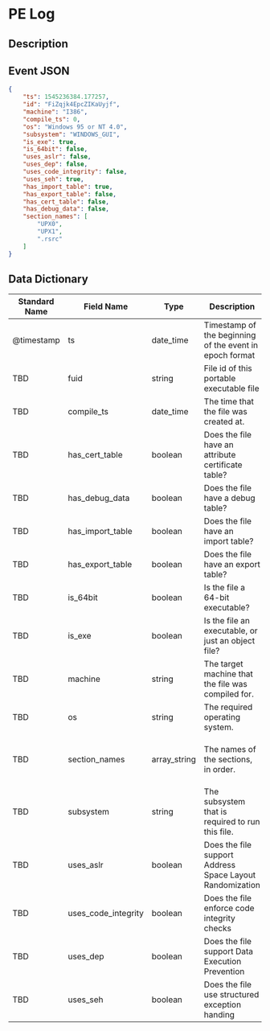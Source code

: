 # PE Log

## Description

## Event JSON

```json
{
    "ts": 1545236384.177257,
    "id": "FiZqjk4EpcZIKaUyjf",
    "machine": "I386",
    "compile_ts": 0,
    "os": "Windows 95 or NT 4.0",
    "subsystem": "WINDOWS_GUI",
    "is_exe": true,
    "is_64bit": false,
    "uses_aslr": false,
    "uses_dep": false,
    "uses_code_integrity": false,
    "uses_seh": true,
    "has_import_table": true,
    "has_export_table": false,
    "has_cert_table": false,
    "has_debug_data": false,
    "section_names": [
        "UPX0",
        "UPX1",
        ".rsrc"
    ]
}
```

## Data Dictionary

|	        Standard Name       	|            Field Name             |       	    Type            	|   	    Description          	|	     Sample Value           	|
|	-------------------------------	|	-------------------------------	|	-------------------------------	|	-------------------------------	|	-------------------------------	|
|     @timestamp     |     ts   |   date_time  |    Timestamp of the beginning of the event in epoch format     |     `1300475167.096535`     |
|     TBD     |     fuid     |     string     |     File id of this portable executable file     |     ``     |
|     TBD     |     compile_ts  |   date_time  |   The time that the file was created at.   | `2017-11-01T07:17:29.000000Z`   |
|     TBD     |     has_cert_table     |     boolean     |     Does the file have an attribute certificate table?|     `true`     |
|     TBD     |     has_debug_data     |     boolean     |     Does the file have a debug table?|     `true`     |
|     TBD     |     has_import_table     |     boolean     |     Does the file have an import table?|     `true`     |
|     TBD     |     has_export_table     |     boolean     |     Does the file have an export table?|     `true`     |
|     TBD     |     is_64bit     |     boolean     |     Is the file a 64-bit executable?|     `true`     |
|     TBD     |     is_exe     |     boolean     |     Is the file an executable, or just an object file?|     `true`     |
|     TBD     |     machine     |     string     |     The target machine that the file was compiled for.   |   `AMD64` |
|     TBD     |     os     |     string     |     The required operating system.   |    `Windows 10`    |
|     TBD     |     section_names     |     array_string     |     The names of the sections, in order.   | `[ ".text", ".rdata", ".data", ".pdata", ".rsrc", ".reloc", "PAGEdimg", "minATL", ]` |
|     TBD     |     subsystem     |     string     |     The subsystem that is required to run this file.   |   `WINDOWS_GUI`   |
|     TBD     |     uses_aslr     |     boolean     |     Does the file support Address Space Layout Randomization |     `true`     |
|     TBD     |     uses_code_integrity     |     boolean     |     Does the file enforce code integrity checks    |     `true`     |
|     TBD     |     uses_dep     |     boolean     |     Does the file support Data Execution Prevention   |     `true`     |
|     TBD     |     uses_seh     |     boolean     |     Does the file use structured exception handing    |     `true`     |